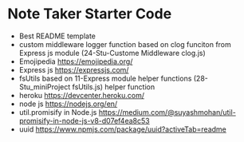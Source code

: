 # Note Taker Starter Code

- Best README template
- custom middleware logger function based on clog funciton from Express js module (24-Stu-Custome Middleware clog.js)
- Emojipedia
https://emojipedia.org/
- Express js
https://expressjs.com/
- fsUtils based on 11-Express module helper functions (28-Stu_miniProject fsUtils.js)
helper function
- heroku
https://devcenter.heroku.com/
- node js
https://nodejs.org/en/
- util.promisify in Node.js
https://medium.com/@suyashmohan/util-promisify-in-node-js-v8-d07ef4ea8c53
- uuid
https://www.npmjs.com/package/uuid?activeTab=readme
